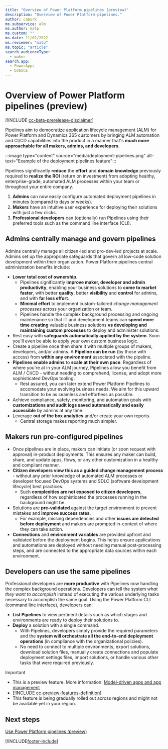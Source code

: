 ```yaml
---
title: "Overview of Power Platform pipelines (preview)"
description: "Overview of Power Platform pipelines."
author: caburk
ms.subservice: alm
ms.author: matp
ms.custom: ""
ms.date: 11/02/2022
ms.reviewer: "matp"
ms.topic: "article"
search.audienceType: 
  - maker
search.app: 
  - PowerApps
  - D365CE
---
```


# Overview of Power Platform pipelines (preview)

[!INCLUDE [cc-beta-prerelease-disclaimer](../includes/cc-beta-prerelease-disclaimer.md)]

Pipelines aim to democratize application lifecycle management (ALM) for Power Platform and Dynamics 365 customers by bringing ALM automation and CI/CD capabilities into the product in a manner that's **much more approachable for all makers, admins, and developers**. 

:::image type="content" source="media/deployment-pipelines.png" alt-text="Example of the deployment pipelines feature":::


Pipelines significantly **reduce** the **effort** and **domain knowledge** previously required to **realize the ROI** (return on investment) from adopting healthy, enterprise-grade, automated ALM processes within your team or throughout your entire company. 
1. **Admins** can now easily configure automated deployment pipelines in minutes (compared to days or weeks). 
2. **Makers** have an intuitive user experience for deploying their solutions with just a few clicks. 
3. **Professional developers** can (optionally) run Pipelines using their preferred tools such as the command line interface (CLI).

## Admins centrally manage and govern pipelines

Admins centrally manage all citizen-led and pro-dev-led projects at scale. Admins set up the appropriate safeguards that govern all low-code solution development within their organization. Power Platform pipelines central administration benefits include:

- **Lower total cost of ownership**. 
  - Pipelines significantly **improve maker, developer and admin productivity**, enabling your business solutions to **come to market faster**, with better **quality**, better **visibility** and **control** for admins, and with **far less effort**. 
  - **Minimal effort** to implement custom-tailored _change management processes_ across your organization or team.
  - Pipelines handle the complex background processing and ongoing maintenance so that IT and development teams can **spend more time creating** valuable business solutions **vs developing and maintaining custom processes** to deploy and administer solutions. 
- Rest easy with **safeguards automatically applied by the system**. Soon you'll even be able to apply your own custom business logic.
- Create a pipeline once then share it with multiple groups of makers, developers, and/or admins. A **Pipeline can be run** (by those with access) from **within any environment** associated with the pipeline.
- **Pipelines enable admins** to **scale at their own pace**. Regardless of where you're at in your ALM journey, Pipelines allow you benefit from ALM / CI/CD - without needing to comprehend, license, and adopt more sophisticated DevOps tooling. 
  - Rest assured, you can later extend Power Platform Pipelines to accomodate your evolving business needs. We aim for this upward transition to be as seamless and effortless as possible. 
- Achieve compliance, safety, monitoring, and automation goals with **customizations and audit logs saved automatically and easily accessible** by admins at any time.
- Leverage **out of the box analytics** and/or create your own reports.
  - Central storage makes reporting much simpler. 


## Makers run pre-configured pipelines

- Once pipelines are in place, makers can initiate (or soon request with approval) in-product deployments. This ensures any maker can build, share, and update apps, flows, or any other customization in a healthy and compliant manner.
- **Citizen developers view this as a guided change management process** - without any prior knowledge of automated ALM processes or developer focused DevOps systems and SDLC (software development lifecycle) best practices. 
  - Such **complexities are not exposed to citizen developers**, regardless of how sophisticated the processes running in the background might be.
- Solutions are **pre-validated** against the target environment to prevent mistakes and **improve success rates**. 
  - For example, missing dependencies and other **issues are detected before deployment** and makers are prompted in-context of where they can take action.
- **Connections** and **environment variables** are provided upfront and validated before the deployment begins. This helps ensure applications and automations are deployed without needing manual post-processing steps, and are connected to the appropriate data sources within each environment. 

## Developers can use the same pipelines
Professional developers are **more productive** with Pipelines now handling the complex background operations. Developers can tell the system _what they want to accomplish_ instead of executing the various underlying tasks necessary to accomplish the same goal. Using the Power Platform CLI (command line interface), developers can:

- **List Pipelines** to view pertinent details such as which stages and environments are ready to deploy their solutions to. 
- **Deploy** a solution with a single command. 
  - With Pipelines, developers simply provide the required parameters and the **system will orchestrate all the end-to-end deployment operations** (in compliance with the organizational policies).
  - No need to connect to multiple environments, export solutions, download solution files, manually create connections and populate deployment settings files, import solutions, or handle various other tasks that were required previously. 
    



> [!IMPORTANT]
> - This is a preview feature. More information: [Model-driven apps and app management](/power-apps/maker/powerapps-preview-program#model-driven-apps-and-app-management)
> - [!INCLUDE [cc-preview-features-definition](../includes/cc-preview-features-definition.md)]
> - This feature is being gradually rolled out across regions and might not be available yet in your region.


## Next steps

[Use Power Platform pipelines (preview)](use-pipelines.md)

[!INCLUDE[footer-include](../includes/footer-banner.md)]
